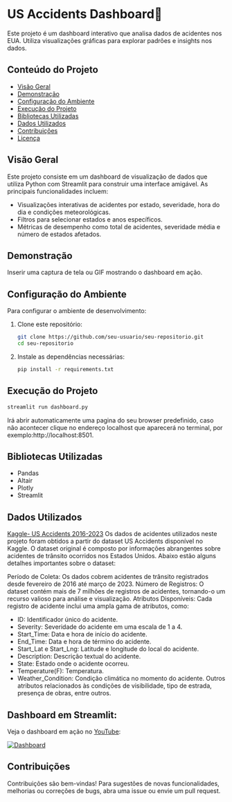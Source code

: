 # US Accidents Dashboard🚗

Este projeto é um dashboard interativo que analisa dados de acidentes nos EUA. Utiliza visualizações gráficas para explorar padrões e insights nos dados.

## Conteúdo do Projeto

- [Visão Geral](#visão-geral)
- [Demonstração](#demonstração)
- [Configuração do Ambiente](#configuração-do-ambiente)
- [Execução do Projeto](#execução-do-projeto)
- [Bibliotecas Utilizadas](#bibliotecas-utilizadas)
- [Dados Utilizados](#dados-utilizados)
- [Contribuições](#contribuições)
- [Licença](#licença)

## Visão Geral

Este projeto consiste em um dashboard de visualização de dados que utiliza Python com Streamlit para construir uma interface amigável. As principais funcionalidades incluem:

- Visualizações interativas de acidentes por estado, severidade, hora do dia e condições meteorológicas.
- Filtros para selecionar estados e anos específicos.
- Métricas de desempenho como total de acidentes, severidade média e número de estados afetados.

## Demonstração

Inserir uma captura de tela ou GIF mostrando o dashboard em ação.

## Configuração do Ambiente

Para configurar o ambiente de desenvolvimento:

1. Clone este repositório:

   ```bash
   git clone https://github.com/seu-usuario/seu-repositorio.git
   cd seu-repositorio
   ```
2. Instale as dependências necessárias:

   ```bash
   pip install -r requirements.txt
   ```
## Execução do Projeto
```bash
streamlit run dashboard.py
```
Irá abrir automaticamente uma pagina do seu browser predefinido, caso não acontecer clique no endereço localhost que aparecerá no terminal, por exemplo:http://localhost:8501.

## Bibliotecas Utilizadas

- Pandas
- Altair
- Plotly
- Streamlit

## Dados Utilizados
[Kaggle- US Accidents 2016-2023](https://www.kaggle.com/datasets/sobhanmoosavi/us-accidents)
Os dados de acidentes utilizados neste projeto foram obtidos a partir do dataset US Accidents disponível no Kaggle. O dataset original é composto por informações abrangentes sobre acidentes de trânsito ocorridos nos Estados Unidos. Abaixo estão alguns detalhes importantes sobre o dataset:

Período de Coleta: Os dados cobrem acidentes de trânsito registrados desde fevereiro de 2016 até março de 2023.
Número de Registros: O dataset contém mais de 7 milhões de registros de acidentes, tornando-o um recurso valioso para análise e visualização.
Atributos Disponíveis: Cada registro de acidente inclui uma ampla gama de atributos, como:

- ID: Identificador único do acidente.
- Severity: Severidade do acidente em uma escala de 1 a 4.
- Start_Time: Data e hora de início do acidente.
- End_Time: Data e hora de término do acidente.
- Start_Lat e Start_Lng: Latitude e longitude do local do acidente.
- Description: Descrição textual do acidente.
- State: Estado onde o acidente ocorreu.
- Temperature(F): Temperatura.
- Weather_Condition: Condição climática no momento do acidente.
Outros atributos relacionados às condições de visibilidade, tipo de estrada, presença de obras, entre outros.

## Dashboard em Streamlit:

Veja o dashboard em ação no [YouTube](https://www.youtube.com/watch?v=uwg72l_kC8M):

[![Dashboard](Dashboard/assets/thumbnail.jpg)](https://www.youtube.com/watch?v=uwg72l_kC8M)




## Contribuições
Contribuições são bem-vindas! Para sugestões de novas funcionalidades, melhorias ou correções de bugs, abra uma issue ou envie um pull request.

